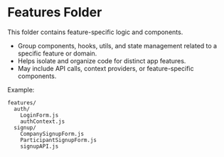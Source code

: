 # Features Folder

This folder contains feature-specific logic and components.

- Group components, hooks, utils, and state management related to a specific feature or domain.
- Helps isolate and organize code for distinct app features.
- May include API calls, context providers, or feature-specific components.

Example:

```
features/
  auth/
    LoginForm.js
    authContext.js
  signup/
    CompanySignupForm.js
    ParticipantSignupForm.js
    signupAPI.js
```
